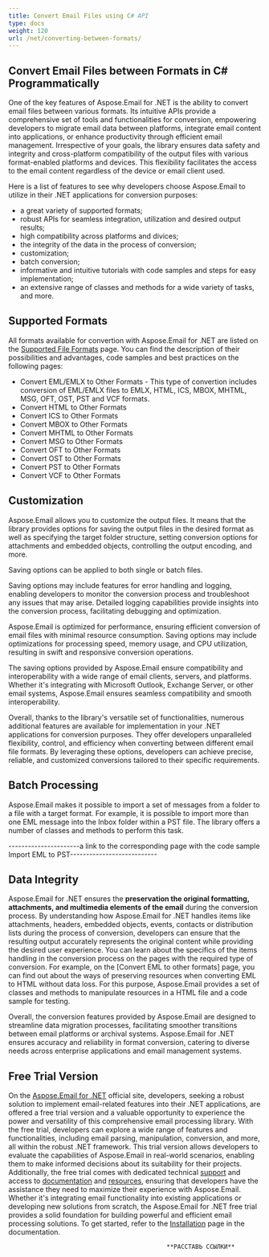 ```yaml
---
title: Convert Email Files using C# API
type: docs
weight: 120
url: /net/converting-between-formats/
---
```


## **Convert Email Files between Formats in C# Programmatically**

One of the key features of Aspose.Email for .NET is the ability to convert email files between various formats. Its intuitive APIs provide a comprehensive set of tools and functionalities for conversion, empowering developers to migrate email data between platforms, integrate email content into applications, or enhance productivity through efficient email management. Irrespective of your goals, the library ensures data safety and integrity and cross-platform compatibility of the output files with various format-enabled platforms and devices. This flexibility facilitates the access to the email content regardless of the device or email client used.

Here is a list of features to see why developers choose Aspose.Email to utilize in their .NET applications for conversion purposes:

- a great variety of supported formats;
- robust APIs for seamless integration, utilization and desired output results;
- high compatibility across platforms and divices;
- the integrity of the data in the process of conversion;
- customization;
- batch conversion;
- informative and intuitive tutorials with code samples and steps for easy implementation;
- an extensive range of classes and methods for a wide variety of tasks, and more.

## **Supported Formats**

All formats available for convertion with Aspose.Email for .NET are listed on the [Supported File Formats](https://docs.aspose.com/email/net/supported-file-formats/) page. You can find the description of their possibilities and advantages, code samples and best practices on the following pages:

- Convert EML/EMLX to Other Formats - This type of convertion includes conversion of EML/EMLX files to EMLX, HTML, ICS, MBOX, MHTML, MSG, OFT, OST, PST and VCF formats.
- Convert HTML to Other Formats
- Convert ICS to Other Formats
- Convert MBOX to Other Formats
- Convert MHTML to Other Formats
- Convert MSG to Other Formats
- Convert OFT to Other Formats
- Convert OST to Other Formats
- Convert PST to Other Formats
- Convert VCF to Other Formats

## **Customization**

Aspose.Email allows you to customize the output files. It means that the library provides options for saving the output files in the desired format as well as specifying the target folder structure, setting conversion options for attachments and embedded objects, controlling the output encoding, and more. 

Saving options can be applied to both single or batch files. 

Saving options may include features for error handling and logging, enabling developers to monitor the conversion process and troubleshoot any issues that may arise. Detailed logging capabilities provide insights into the conversion process, facilitating debugging and optimization. 

Aspose.Email is optimized for performance, ensuring efficient conversion of email files with minimal resource consumption. Saving options may include optimizations for processing speed, memory usage, and CPU utilization, resulting in swift and responsive conversion operations.

The saving options provided by Aspose.Email ensure compatibility and interoperability with a wide range of email clients, servers, and platforms. Whether it's integrating with Microsoft Outlook, Exchange Server, or other email systems, Aspose.Email ensures seamless compatibility and smooth interoperability.

Overall, thanks to the library's versatile set of functionalities, numerous additional features are available for implementation in your .NET applications for conversion purposes. They offer developers unparalleled flexibility, control, and efficiency when converting between different email file formats. By leveraging these options, developers can achieve precise, reliable, and customized conversions tailored to their specific requirements.

## **Batch Processing**

Aspose.Email makes it possible to import a set of messages from a folder to a file with a target format. For example, it is possible to import more than one EML message into the Inbox folder within a PST file. The library offers a number of classes and methods to perform this task.

----------------------a link to the corresponding page with the code sample Import EML to PST---------------------------

## **Data Integrity**

Aspose.Email for .NET ensures the **preservation the original formatting, attachments, and multimedia elements of the email** during the conversion process. By understanding how Aspose.Email for .NET handles items like attachments, headers, embedded objects, events, contacts or distribution lists during the process of conversion, developers can ensure that the resulting output accurately represents the original content while providing the desired user experience. You can learn about the specifics of the items handling in the conversion process on the pages with the required type of conversion. For example, on the [Convert EML to other formats] page, you can find out about the ways of preserving resources when converting EML to HTML without data loss. For this purpose, Aspose.Email provides a set of classes and methods to manipulate resources in a HTML file and a code sample for testing. 

Overall, the conversion features provided by Aspose.Email are designed to streamline data migration processes, facilitating smoother transitions between email platforms or archival systems. Aspose.Email for .NET ensures accuracy and reliability in format conversion, catering to diverse needs across enterprise applications and email management systems.

## **Free Trial Version**

On the [Aspose.Email for .NET](https://releases.aspose.com/email/net/) official site, developers, seeking a robust solution to implement email-related features into their .NET applications, are offered a free trial version and a valuable opportunity to experience the power and versatility of this comprehensive email processing library. With the free trial, developers can explore a wide range of features and functionalities, including email parsing, manipulation, conversion, and more, all within the robust .NET framework. This trial version allows developers to evaluate the capabilities of Aspose.Email in real-world scenarios, enabling them to make informed decisions about its suitability for their projects. Additionally, the free trial comes with dedicated technical [support]() and access to [documentation]() and [resources](), ensuring that developers have the assistance they need to maximize their experience with Aspose.Email. Whether it's integrating email functionality into existing applications or developing new solutions from scratch, the Aspose.Email for .NET free trial provides a solid foundation for building powerful and efficient email processing solutions. To get started, refer to the [Installation]() page in the documentation.


                                                **РАССТАВЬ ССЫЛКИ** 






